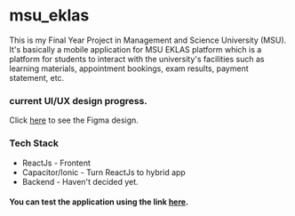 # msu_eklas
This is my Final Year Project in Management and Science University (MSU). It's basically a mobile application for MSU EKLAS platform which is a platform for students to interact with the university's facilities such as learning materials, appointment bookings, exam results, payment statement, etc. 

### current UI/UX design progress. 
Click [here](https://www.figma.com/file/qe09p1kre4FkUfYvU8mj24/MSU-EKLAS-App?node-id=119%3A4&t=pCWIZKy58x4xwE1I-1) to see the Figma design. 

### Tech Stack
- ReactJs - Frontent
- Capacitor/Ionic - Turn ReactJs to hybrid app
- Backend - Haven't decided yet. 

#### You can test the application using the link [here]().
